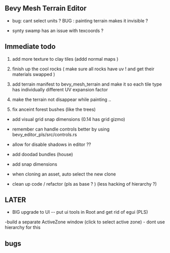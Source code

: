

## Bevy Mesh Terrain Editor




- bug: cant select units ? 
 BUG : painting terrain makes it invisible ? 
 
 
- synty swamp has an issue with texcoords ?


## Immediate todo 

 

 1. add more   texture to clay tiles  (addd normal maps )

 2. finish up the  cool rocks  ( make sure all rocks have uv ! and get their materials swapped )

 3. add terrain manifest to bevy_mesh_terrain and make it so each tile type has individually different UV expansion factor 
 4. make the terrain not disappear while painting .. 
 
5.  fix anceint forest   bushes  (like the trees) 

- add visual grid snap dimensions (0.14 has grid gizmo)


- remember can  handle controls better  by  using bevy_editor_pls/src/controls.rs




- allow for disable shadows in editor ??

- add doodad bundles (house) 

-  add snap dimensions 

- when cloning an asset, auto select the new clone 

- clean up code / refactor (pls as base ? ) (less hacking of hierarchy ?)
 
 
## LATER  


- BIG  upgrade to UI -- put ui tools in Root and get rid of egui (PLS) 

-build a separate ActiveZone window (click to select active zone) - dont use hierarchy for this 




## bugs 

 